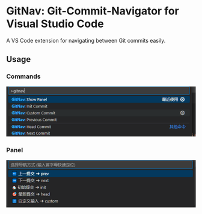 # GitNav: Git-Commit-Navigator for Visual Studio Code
A VS Code extension for navigating between Git commits easily.

## Usage

### Commands
![GitNav Commands](images/commands.png)

### Panel
![GitNav Panel](images/panel.png)